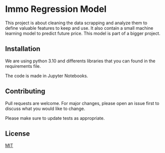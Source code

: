 # Immo Regression Model

This project is about cleaning the data scrapping and analyze them to define valuable features to keep and use. 
It also contain a small machine learning model to predict future price. This model is part of a bigger project. 

## Installation

We are using python 3.10 and differents libraries that you can found in the requirements file.

The code is made in Jupyter Notebooks. 


## Contributing
Pull requests are welcome. For major changes, please open an issue first to discuss what you would like to change.

Please make sure to update tests as appropriate.

## License
[MIT](https://choosealicense.com/licenses/mit/)
